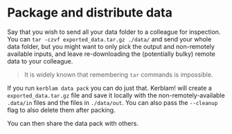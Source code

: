 # Package and distribute data
Say that you wish to send all your data folder to a colleague for inspection.
You can `tar -czvf exported_data.tar.gz ./data/` and send your whole data folder,
but you might want to only pick the output and non-remotely available inputs,
and leave re-downloading the (potentially bulky) remote data to your colleague.

> It is widely known that remembering `tar` commands is impossible.

If you run `kerblam data pack` you can do just that.
Kerblam! will create a `exported_data.tar.gz` file and save it locally with the
non-remotely-available `.data/in` files and the files in `./data/out`.
You can also pass the `--cleanup` flag to also delete them after packing.

You can then share the data pack with others.
